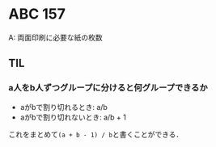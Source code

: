 # ABC 157

A: 両面印刷に必要な紙の枚数  

## TIL
### a人をb人ずつグループに分けると何グループできるか
- aがbで割り切れるとき: a/b
- aがbで割り切れないとき: a/b + 1

これをまとめて`(a + b - 1) / b`と書くことができる．
